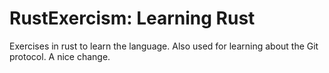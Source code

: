 # RustExercism: Learning Rust

Exercises in rust to learn the language. Also used for learning about the Git protocol. A nice change.

